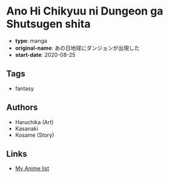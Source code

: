 # Ano Hi Chikyuu ni Dungeon ga Shutsugen shita

-   **type**: manga
-   **original-name**: あの日地球にダンジョンが出現した
-   **start-date**: 2020-08-25

## Tags

-   fantasy

## Authors

-   Haruchika (Art)
-   Kasanaki
-   Kosame (Story)

## Links

-   [My Anime list](https://myanimelist.net/manga/137623/Ano_Hi_Chikyuu_ni_Dungeon_ga_Shutsugen_shita)
